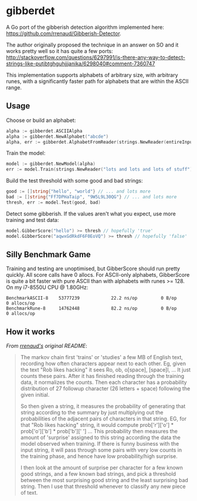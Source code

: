 gibberdet
=========

A Go port of the gibberish detection algorithm implemented here:
https://github.com/rrenaud/Gibberish-Detector.

The author originally proposed the technique in an answer on SO and it works pretty well
so it has quite a few ports:
http://stackoverflow.com/questions/6297991/is-there-any-way-to-detect-strings-like-putjbtghguhjjjanika/6298040#comment-7360747

This implementation supports alphabets of arbitrary size, with arbitrary runes,
with a significantly faster path for alphabets that are within the ASCII range.


Usage
-----

Choose or build an alphabet:

```go
alpha := gibberdet.ASCIIAlpha
alpha := gibberdet.NewAlphabet("abcde")
alpha, err := gibberdet.AlphabetFromReader(strings.NewReader(entireInput), nil)
```

Train the model:

```go
model := gibberdet.NewModel(alpha)
err := model.Train(strings.NewReader("lots and lots and lots of stuff"))
```

Build the test threshold with some good and bad strings:

```go
good := []string{"hello", "world"} // ... and lots more
bad := []string{"Ff7DPHaTaip", "9W5L9L30QG"} // ... and lots more
thresh, err := model.Test(good, bad)
```

Detect some gibberish. If the values aren't what you expect, use more
training and test data:

```go
model.GibberScore("hello") >= thresh // hopefully 'true'
model.GibberScore("aqwxGdRkdF6F0EoVQ") >= thresh // hopefully 'false'
```


Silly Benchmark Game
--------------------

Training and testing are unoptimised, but GibberScore should run pretty quickly. All
score calls have 0 allocs. For ASCII-only alphabets, GibberScore is quite a bit faster
with pure ASCII than with alphabets with runes >= 128. On my i7-8550U CPU @ 1.80GHz:

    BenchmarkASCII-8   	53777239	        22.2 ns/op	       0 B/op	       0 allocs/op
    BenchmarkRune-8   	14762448	        82.2 ns/op	       0 B/op	       0 allocs/op


How it works
------------

_From [rrenaud's](https://github.com/rrenaud/) original README_:

> The markov chain first 'trains' or 'studies' a few MB of English text,
> recording how often characters appear next to each other. Eg, given the text
> "Rob likes hacking" it sees Ro, ob, o[space], [space]l, ... It just counts
> these pairs. After it has finished reading through the training data, it
> normalizes the counts. Then each character has a probability distribution of 27
> followup character (26 letters + space) following the given initial.
> 
> So then given a string, it measures the probability of generating that string
> according to the summary by just multiplying out the probabilities of the
> adjacent pairs of characters in that string. EG, for that "Rob likes hacking"
> string, it would compute prob['r']['o'] * prob['o']['b'] * prob['b'][' '] ...
> This probability then measures the amount of 'surprise' assigned to this string
> according the data the model observed when training. If there is funny business
> with the input string, it will pass through some pairs with very low counts in
> the training phase, and hence have low probability/high surprise.
> 
> I then look at the amount of surprise per character for a few known good
> strings, and a few known bad strings, and pick a threshold between the most
> surprising good string and the least surprising bad string. Then I use that
> threshold whenever to classify any new piece of text.
